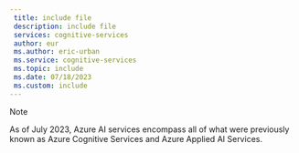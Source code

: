 ```yaml
---
 title: include file
 description: include file
 services: cognitive-services
 author: eur
 ms.author: eric-urban
 ms.service: cognitive-services
 ms.topic: include
 ms.date: 07/18/2023
 ms.custom: include
---
```


> [!NOTE]
> As of July 2023, Azure AI services encompass all of what were previously known as Azure Cognitive Services and Azure Applied AI Services.